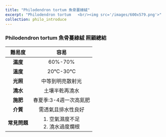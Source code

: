 ```yaml
---
title: "Philodendron tortum	魚骨蔓綠絨"
excerpt: "Philodendron tortum	<br/><img src='/images/600x579.png'>"
collection: philo_introduce
---
```


### Philodendron tortum	魚骨蔓綠絨 照顧總結

|**難易度**| 容易 |
|:-:|:-:|
|**濕度**|60%-70%|
|**溫度**|20°C-30°C|
|**光照**|中等到明亮散射光|
|**澆水**|土壤半乾再澆水|
|**施肥**|春夏季:3-4週一次高氮肥|
|**介質**|需透氣且排水性良好|
|**常見問題**|1. 空氣濕度不足<br>2. 澆水過度爛根|
